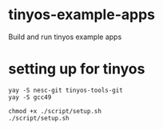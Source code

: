 # tinyos-example-apps
Build and run tinyos example apps



# setting up for tinyos

```
yay -S nesc-git tinyos-tools-git
yay -S gcc49
```



```
chmod +x ./script/setup.sh
./script/setup.sh
```